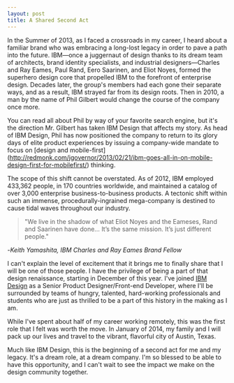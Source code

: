 ```yaml
---
layout: post
title: A Shared Second Act
---
```


In the Summer of 2013, as I faced a crossroads in my career, I heard about a familiar brand who was embracing a long-lost legacy in order to pave a path into the future. IBM—once a juggernaut of design thanks to its dream team of architects, brand identity specialists, and industrial designers—Charles and Ray Eames, Paul Rand, Eero Saarinen, and Eliot Noyes, formed the superhero design core that propelled IBM to the forefront of enterprise design. Decades later, the group's members  had each gone their separate ways, and as a result, IBM strayed far from its design roots. Then in 2010, a man by the name of Phil Gilbert would change the course of the company once more. 

You can read all about Phil by way of your favorite search engine, but it's the direction Mr. Gilbert has taken IBM Design that affects my story. As head of IBM Design, Phil has now positioned the company to return to its glory days of elite product experiences by issuing a company-wide mandate to focus on [design and mobile-first] (http://redmonk.com/jgovernor/2013/02/21/ibm-goes-all-in-on-mobile-design-first-for-mobilefirst/) thinking. 

The scope of this shift cannot be overstated. As of 2012, IBM employed 433,362 people, in 170 countries worldwide, and maintained a catalog of over 3,000 enterprise business-to-business products. A tectonic shift within such an immense, procedurally-ingrained mega-company is destined to cause tidal waves throughout our industry. 

> "We live in the shadow of what Eliot Noyes and the Eameses, Rand and Saarinen have done… It’s the same mission. It’s just different people." 

-*Keith Yamashita, IBM Charles and Ray Eames Brand Fellow*

I can't explain the level of excitement that it brings me to finally share that I will be one of those people. I have the privilege of being a part of that design renaissance, starting in December of this year. I've joined [IBM Design](http://www.ibm.com/design/) as a Senior Product Designer/Front-end Developer, where I'll be surrounded by teams of hungry, talented, hard-working professionals and students who are just as thrilled to be a part of this history in the making as I am. 

While I've spent about half of my career working remotely, this was the first role that I felt was worth the move. In January of 2014, my family and I will pack up our lives and travel to the vibrant, flavorful city of Austin, Texas. 

Much like IBM Design, this is the beginning of a second act for me and my legacy. It's a dream role, at a dream company. I'm so blessed to be able to have this opportunity, and I can't wait to see the impact we make on the design community together. 